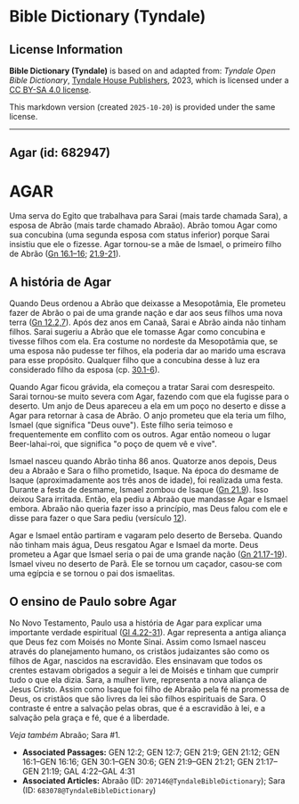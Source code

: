 # Bible Dictionary (Tyndale)

## License Information

**Bible Dictionary (Tyndale)** is based on and adapted from: _Tyndale Open Bible Dictionary_, [Tyndale House Publishers](https://tyndaleopenresources.com/), 2023, which is licensed under a [CC BY-SA 4.0 license](https://creativecommons.org/licenses/by-sa/4.0/legalcode.en).

This markdown version (created `2025-10-20`) is provided under the same license.



--------------------------------

## Agar (id: 682947)

AGAR
====

Uma serva do Egito que trabalhava para Sarai (mais tarde chamada Sara), a esposa de Abrão (mais tarde chamado Abraão). Abrão tomou Agar como sua concubina (uma segunda esposa com status inferior) porque Sarai insistiu que ele o fizesse. Agar tornou\-se a mãe de Ismael, o primeiro filho de Abrão ([Gn 16\.1–16](https://ref.ly/Gen16:1-Gen16:16); [21\.9](https://ref.ly/Gen21:9-Gen21:21)[\-](https://ref.ly/Gen16:1-Gen16:16)[21](https://ref.ly/Gen21:9-Gen21:21)).

A história de Agar
------------------

Quando Deus ordenou a Abrão que deixasse a Mesopotâmia, Ele prometeu fazer de Abrão o pai de uma grande nação e dar aos seus filhos uma nova terra ([Gn 12\.2,7](https://ref.ly/Gen12:2,Gen12:7)). Após dez anos em Canaã, Sarai e Abrão ainda não tinham filhos. Sarai sugeriu a Abrão que ele tomasse Agar como concubina e tivesse filhos com ela. Era costume no nordeste da Mesopotâmia que, se uma esposa não pudesse ter filhos, ela poderia dar ao marido uma escrava para esse propósito. Qualquer filho que a concubina desse à luz era considerado filho da esposa (cp. [30\.1](https://ref.ly/Gen30:1-Gen30:6)[\-](https://ref.ly/Gen16:1-Gen16:16)[6](https://ref.ly/Gen30:1-Gen30:6)).

Quando Agar ficou grávida, ela começou a tratar Sarai com desrespeito. Sarai tornou\-se muito severa com Agar, fazendo com que ela fugisse para o deserto. Um anjo de Deus apareceu a ela em um poço no deserto e disse a Agar para retornar à casa de Abrão. O anjo prometeu que ela teria um filho, Ismael (que significa "Deus ouve"). Este filho seria teimoso e frequentemente em conflito com os outros. Agar então nomeou o lugar Beer\-lahai\-roi, que significa "o poço de quem vê e vive".

Ismael nasceu quando Abrão tinha 86 anos. Quatorze anos depois, Deus deu a Abraão e Sara o filho prometido, Isaque. Na época do desmame de Isaque (aproximadamente aos três anos de idade), foi realizada uma festa. Durante a festa de desmame, Ismael zombou de Isaque ([Gn 21\.9](https://ref.ly/Gen21:9)). Isso deixou Sara irritada. Então, ela pediu a Abraão que mandasse Agar e Ismael embora. Abraão não queria fazer isso a princípio, mas Deus falou com ele e disse para fazer o que Sara pediu (versículo [12](https://ref.ly/Gen21:12)).

Agar e Ismael então partiram e vagaram pelo deserto de Berseba. Quando não tinham mais água, Deus resgatou Agar e Ismael da morte. Deus prometeu a Agar que Ismael seria o pai de uma grande nação ([Gn 21\.17](https://ref.ly/Gen21:17-Gen21:19)[\-](https://ref.ly/Gen16:1-Gen16:16)[19](https://ref.ly/Gen21:17-Gen21:19)). Ismael viveu no deserto de Parã. Ele se tornou um caçador, casou\-se com uma egípcia e se tornou o pai dos ismaelitas.

O ensino de Paulo sobre Agar
----------------------------

No Novo Testamento, Paulo usa a história de Agar para explicar uma importante verdade espiritual ([Gl 4\.22](https://ref.ly/Gal4:22-Gal4:31)[\-](https://ref.ly/Gen16:1-Gen16:16)[31](https://ref.ly/Gal4:22-Gal4:31)). Agar representa a antiga aliança que Deus fez com Moisés no Monte Sinai. Assim como Ismael nasceu através do planejamento humano, os cristãos judaizantes são como os filhos de Agar, nascidos na escravidão. Eles ensinavam que todos os crentes estavam obrigados a seguir a lei de Moisés e tinham que cumprir tudo o que ela dizia. Sara, a mulher livre, representa a nova aliança de Jesus Cristo. Assim como Isaque foi filho de Abraão pela fé na promessa de Deus, os cristãos que são livres da lei são filhos espirituais de Sara. O contraste é entre a salvação pelas obras, que é a escravidão à lei, e a salvação pela graça e fé, que é a liberdade.

*Veja também* Abraão; Sara \#1.

* **Associated Passages:** GEN 12:2; GEN 12:7; GEN 21:9; GEN 21:12; GEN 16:1–GEN 16:16; GEN 30:1–GEN 30:6; GEN 21:9–GEN 21:21; GEN 21:17–GEN 21:19; GAL 4:22–GAL 4:31
* **Associated Articles:** Abraão (ID: `207146@TyndaleBibleDictionary`); Sara (ID: `683078@TyndaleBibleDictionary`)

